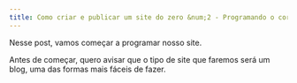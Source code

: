 ```yaml
---
title: Como criar e publicar um site do zero &num;2 - Programando o corpo do nosso site
---
```

Nesse post, vamos começar a programar nosso site.

Antes de começar, quero avisar que o tipo de site que faremos será um blog, uma das formas mais fáceis de fazer.

<!--more-->